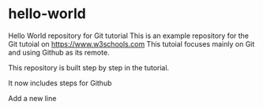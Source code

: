 # hello-world
Hello World repository for Git tutorial
This is an example repository for the Git tutoial on https://www.w3schools.com
This tutoial focuses mainly on Git and using Github as its remote.

This repository is built step by step in the tutorial.

It now includes steps for Github

Add a new line